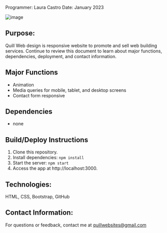 Programmer: Laura Castro
Date: January 2023

![image]([https://github.com/lauracastrotech/quillwebdesign/assets/104328428/294813d3-f915-46c7-91e5-d14b1530a8a](https://github.com/lauracastrotech/quillwebdesign/blob/main/landing_page.png)9)


## Purpose: 
Quill Web design is responsive website to promote and sell web building services. Continue to review this document to learn about major functions, dependencies, deployment, and contact information.

## Major Functions
- Animation
- Media queries for mobile, tablet, and desktop screens
- Contact form  responsive

## Dependencies
- none

## Build/Deploy Instructions
1. Clone this repository.
2. Install dependencies: `npm install`
3. Start the server: `npm start`
4. Access the app at http://localhost:3000.

## Technologies: 
HTML, CSS, Bootstrap, GitHub

## Contact Information:
For questions or feedback, contact me at quillwebsites@gmail.com









